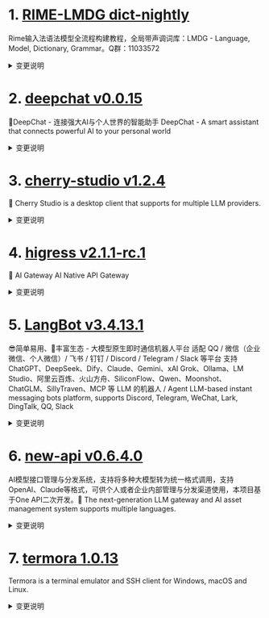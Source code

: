 
# 1. [RIME-LMDG dict-nightly](https://github.com/amzxyz/RIME-LMDG/releases/tag/dict-nightly)  
Rime输入法语法模型全流程构建教程，全局带声调词库：LMDG - Language, Model, Dictionary, Grammar。Q群：11033572
<details>
<summary>变更说明</summary>

- `cn_dicts.zip`：最新的中文词库文件。
  

</details>

# 2. [deepchat v0.0.15](https://github.com/ThinkInAIXYZ/deepchat/releases/tag/v0.0.15)  
🐬DeepChat - 连接强大AI与个人世界的智能助手 DeepChat - A smart assistant that connects powerful AI to your personal world
<details>
<summary>变更说明</summary>

## 🚀 DeepChat 0.0.15 正式发布 | 重新定义你的 AI 对话体验！
—— 更强大，更灵活，更智能，开启高效沟通新高度 🌟
#
## ✨ 本次主要更新内容 ✨
* 内置了视觉MCP让每个模型都有视觉能力 @deepinfect in https://github.com/ThinkInAIXYZ/deepchat/pull/220
* 内置了Brave和博查两家搜索API的MCP @zerob13 in https://github.com/ThinkInAIXYZ/deepchat/pull/218
* 开发了针对 DeepChat 特有的 PowerPack MCP，提供 Node 代码执行，真实时间获取，网页阅读能力给模型，让模型的回答更加可靠准确https://github.com/ThinkInAIXYZ/deepchat/commit/81c01f7098aad64377c42bc6480f01847489773e
* 文件功能强化，支持剪贴板 @deepinfect in https://github.com/ThinkInAIXYZ/deepchat/pull/217
* 自动更新支持，下个版本就可以自动更新啦 @zerob13 in https://github.com/ThinkInAIXYZ/deepchat/pull/216
* 性能优化 @deepinfect in https://github.com/ThinkInAIXYZ/deepchat/pull/219
......  

</details>

# 3. [cherry-studio v1.2.4](https://github.com/CherryHQ/cherry-studio/releases/tag/v1.2.4)  
🍒 Cherry Studio is a desktop client that supports for multiple LLM providers.
<details>
<summary>变更说明</summary>

## What's Changed
* fix(UI): Correct citation tooltip style in light theme by @purefkh in https://github.com/CherryHQ/cherry-studio/pull/4738
* Update LICENSE by @YinsenHo in https://github.com/CherryHQ/cherry-studio/pull/4744
* refactor(AgentPage): Refactor AgentPage UI by @teojs in https://github.com/CherryHQ/cherry-studio/pull/4737
* feat(AssistantItem UI): 优化助手Emoji显示 by @teojs in https://github.com/CherryHQ/cherry-studio/pull/4747
* fix: Update dashscoop provider configuration and enhance model editing functionality by @GeorgeDong32 in https://github.com/CherryHQ/cherry-studio/pull/4748
* Add 仿Claude样式主题 in README by @bjl101501 in https://github.com/CherryHQ/cherry-studio/pull/4751
* hotfix: 优化一些issue反馈 by @teojs in https://github.com/CherryHQ/cherry-studio/pull/4758
* feat(MCP): add resource management features and localization support by @vaayne in https://github.com/CherryHQ/cherry-studio/pull/4746
* feat: 优化webdav备份文件恢复管理功能 by @africa1207 in https://github.com/CherryHQ/cherry-studio/pull/4699
......  

</details>

# 4. [higress v2.1.1-rc.1](https://github.com/alibaba/higress/releases/tag/v2.1.1-rc.1)  
🤖 AI Gateway AI Native API Gateway
<details>
<summary>变更说明</summary>

## What's Changed
* feat: update custom-response plugin to returns different content for different response statuse by @Fengxq2014 in https://github.com/alibaba/higress/pull/2002
* polish translate-readme action by @littlejiancc in https://github.com/alibaba/higress/pull/2020
* Feat dynamic tool reset by @luoxiner in https://github.com/alibaba/higress/pull/2031
* fix: ai statistics doc by @cr7258 in https://github.com/alibaba/higress/pull/2040
* mcp: support amap auto ip detection by @johnlanni in https://github.com/alibaba/higress/pull/2041
* [frontend-gray] Refactor the business logic to be more friendly towards micro frontends and multi-version support. by @heimanba in https://github.com/alibaba/higress/pull/2011
* support nacos namespace by @luoxiner in https://github.com/alibaba/higress/pull/2045
* fix: fix param mapping use %v instead of %s by @luoxiner in https://github.com/alibaba/higress/pull/2046
* fix: Escape asterisk characters in ai-proxy documents by @CH3CHO in https://github.com/alibaba/higress/pull/1999
......  

</details>

# 5. [LangBot v3.4.13.1](https://github.com/RockChinQ/LangBot/releases/tag/v3.4.13.1)  
😎简单易用、🧩丰富生态 - 大模型原生即时通信机器人平台 适配 QQ / 微信（企业微信、个人微信）/ 飞书 / 钉钉 / Discord / Telegram / Slack 等平台 支持 ChatGPT、DeepSeek、Dify、Claude、Gemini、xAI Grok、Ollama、LM Studio、阿里云百炼、火山方舟、SiliconFlow、Qwen、Moonshot、ChatGLM、SillyTraven、MCP 等 LLM 的机器人 / Agent LLM-based instant messaging bots platform, supports Discord, Telegram, WeChat, Lark, DingTalk, QQ, Slack
<details>
<summary>变更说明</summary>

## What's Changed
* chore: perf issue template by @RockChinQ in https://github.com/RockChinQ/LangBot/pull/1289
* fix: bailian api streaming mode can't be established by @wangcham in https://github.com/RockChinQ/LangBot/pull/1292
* Telegram supergroup fix by @wangcham in https://github.com/RockChinQ/LangBot/pull/1293
* fix: delete print function in lark by @wangcham in https://github.com/RockChinQ/LangBot/pull/1295
* fix: add reasoning content for deepseek-reasoner by @wangcham in https://github.com/RockChinQ/LangBot/pull/1296
* fix(moonshot): tool_call_id not found error () by @wangcham in https://github.com/RockChinQ/LangBot/pull/1298
* chore: release v3.4.13.1 by @RockChinQ in https://github.com/RockChinQ/LangBot/pull/1299


......  

</details>

# 6. [new-api v0.6.4.0](https://github.com/QuantumNous/new-api/releases/tag/v0.6.4.0)  
AI模型接口管理与分发系统，支持将多种大模型转为统一格式调用，支持OpenAI、Claude等格式，可供个人或者企业内部管理与分发渠道使用，本项目基于One API二次开发。🍥 The next-generation LLM gateway and AI asset management system supports multiple languages.
<details>
<summary>变更说明</summary>

feat: 添加流模式下的SSE保活机制   

</details>

# 7. [termora 1.0.13](https://github.com/TermoraDev/termora/releases/tag/1.0.13)  
Termora is a terminal emulator and SSH client for Windows, macOS and Linux.
<details>
<summary>变更说明</summary>

### New features/Updates

- Support setting background image ()
- Improve terminal close ()
- macOS supports running in the background ()

### Bug fixes

- Fix return to parent folder failure ()
- Fix last sync time ()
......  

</details>

